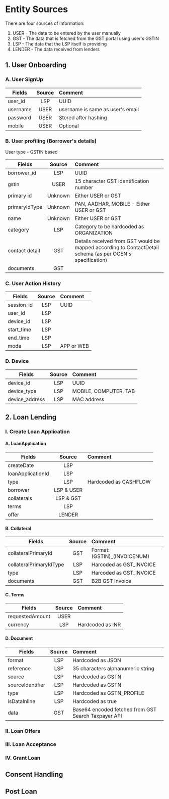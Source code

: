 # Entity Sources

There are four sources of information:
1. USER - The data to be entered by the user manually
2. GST - The data that is fetched from the GST portal using user's GSTIN
3. LSP - The data that the LSP itself is providing
4. LENDER - The data received from lenders



## 1. User Onboarding

### A. User SignUp

|Fields   |Source|Comment|
|---------|:----:|:------|
|user_id  |LSP   |UUID|
|username |USER  |username is same as user's email|
|password |USER  |Stored after hashing|
|mobile   |USER  |Optional|



### B. User profiling (Borrower's details)
User type - GSTIN based

|Fields        |Source |Comment|
|--------------|:-----:|:------|
|borrower_id   |LSP    |UUID|
|gstin         |USER   |15 character GST identification number|
|primary id    |Unknown|Either USER or GST|
|primaryIdType |Unknown|PAN, AADHAR, MOBILE - Either USER or GST|
|name          |Unknown|Either USER or GST|
|category      |LSP    |Category to be hardcoded as ORGANIZATION|
|contact detail|GST    |Details received from GST would be mapped according to ContactDetail schema (as per OCEN's specification)|
|documents     |GST|   ||


### C. User Action History
|Fields    |Source|Comment|
|----------|:----:|:------|
|session_id|LSP   |UUID|
|user_id   |LSP   ||
|device_id |LSP   ||
|start_time|LSP   ||
|end_time  |LSP   ||
|mode      |LSP   |APP or WEB|


### D. Device
|Fields        |Source|Comment|
|--------------|:----:|:------|
|device_id     |LSP   |UUID
|device_type   |LSP   |MOBILE, COMPUTER, TAB|
|device_address|LSP   |MAC address|




## 2. Loan Lending

### I. Create Loan Application

#### A. LoanApplication

|Fields           |Source|Comment|
|-----------------|:----:|:------|
|createDate       |LSP||
|loanApplicationId|LSP||
|type             |LSP|Hardcoded as CASHFLOW|
|borrower         |LSP & USER||
|collaterals      |LSP & GST||
|terms            |LSP||
|offer            |LENDER||



#### B. Collateral

|Fields                 |Source|Comment|
|-----------------------|:----:|:------|
|collateralPrimaryId    |GST   |Format: (GSTIN)_(INVOICENUM)|
|collateralPrimaryIdType|LSP   |Harcoded as GST_INVOICE|
|type                   |LSP   |Harcoded as GST_INVOICE
|documents              |GST   |B2B GST Invoice|



#### C. Terms

|Fields           |Source|Comment|
|-----------------|:----:|:------|
|requestedAmount  |USER  ||
|currency         |LSP   |Hardcoded as INR|


#### D. Document

|Fields          |Source|Comment|
|----------------|:----:|:------|
|format          |LSP   |Hardcoded as JSON|Y|
|reference       |LSP   |35 characters alphanumeric string|
|source          |LSP   |Hardcoded as GSTN|
|sourceIdentifier|LSP   |Hardcoded as GSTN|Y|
|type            |LSP   |Hardcoded as GSTN_PROFILE|
|isDataInline    |LSP   |Hardcoded as true|
|data            |GST   |Base64 encoded fetched from GST Search Taxpayer API|


### II. Loan Offers

### III. Loan Acceptance

### IV. Grant Loan




## Consent Handling




## Post Loan